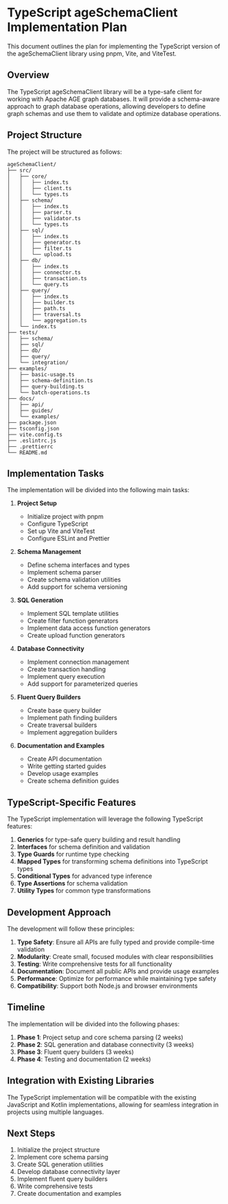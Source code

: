 # TypeScript ageSchemaClient Implementation Plan

This document outlines the plan for implementing the TypeScript version of the ageSchemaClient library using pnpm, Vite, and ViteTest.

## Overview

The TypeScript ageSchemaClient library will be a type-safe client for working with Apache AGE graph databases. It will provide a schema-aware approach to graph database operations, allowing developers to define graph schemas and use them to validate and optimize database operations.

## Project Structure

The project will be structured as follows:

```
ageSchemaClient/
├── src/
│   ├── core/
│   │   ├── index.ts
│   │   ├── client.ts
│   │   └── types.ts
│   ├── schema/
│   │   ├── index.ts
│   │   ├── parser.ts
│   │   ├── validator.ts
│   │   └── types.ts
│   ├── sql/
│   │   ├── index.ts
│   │   ├── generator.ts
│   │   ├── filter.ts
│   │   └── upload.ts
│   ├── db/
│   │   ├── index.ts
│   │   ├── connector.ts
│   │   ├── transaction.ts
│   │   └── query.ts
│   ├── query/
│   │   ├── index.ts
│   │   ├── builder.ts
│   │   ├── path.ts
│   │   ├── traversal.ts
│   │   └── aggregation.ts
│   └── index.ts
├── tests/
│   ├── schema/
│   ├── sql/
│   ├── db/
│   ├── query/
│   └── integration/
├── examples/
│   ├── basic-usage.ts
│   ├── schema-definition.ts
│   ├── query-building.ts
│   └── batch-operations.ts
├── docs/
│   ├── api/
│   ├── guides/
│   └── examples/
├── package.json
├── tsconfig.json
├── vite.config.ts
├── .eslintrc.js
├── .prettierrc
└── README.md
```

## Implementation Tasks

The implementation will be divided into the following main tasks:

1. **Project Setup**
   - Initialize project with pnpm
   - Configure TypeScript
   - Set up Vite and ViteTest
   - Configure ESLint and Prettier

2. **Schema Management**
   - Define schema interfaces and types
   - Implement schema parser
   - Create schema validation utilities
   - Add support for schema versioning

3. **SQL Generation**
   - Implement SQL template utilities
   - Create filter function generators
   - Implement data access function generators
   - Create upload function generators

4. **Database Connectivity**
   - Implement connection management
   - Create transaction handling
   - Implement query execution
   - Add support for parameterized queries

5. **Fluent Query Builders**
   - Create base query builder
   - Implement path finding builders
   - Create traversal builders
   - Implement aggregation builders

6. **Documentation and Examples**
   - Create API documentation
   - Write getting started guides
   - Develop usage examples
   - Create schema definition guides

## TypeScript-Specific Features

The TypeScript implementation will leverage the following TypeScript features:

1. **Generics** for type-safe query building and result handling
2. **Interfaces** for schema definition and validation
3. **Type Guards** for runtime type checking
4. **Mapped Types** for transforming schema definitions into TypeScript types
5. **Conditional Types** for advanced type inference
6. **Type Assertions** for schema validation
7. **Utility Types** for common type transformations

## Development Approach

The development will follow these principles:

1. **Type Safety**: Ensure all APIs are fully typed and provide compile-time validation
2. **Modularity**: Create small, focused modules with clear responsibilities
3. **Testing**: Write comprehensive tests for all functionality
4. **Documentation**: Document all public APIs and provide usage examples
5. **Performance**: Optimize for performance while maintaining type safety
6. **Compatibility**: Support both Node.js and browser environments

## Timeline

The implementation will be divided into the following phases:

1. **Phase 1**: Project setup and core schema parsing (2 weeks)
2. **Phase 2**: SQL generation and database connectivity (3 weeks)
3. **Phase 3**: Fluent query builders (3 weeks)
4. **Phase 4**: Testing and documentation (2 weeks)

## Integration with Existing Libraries

The TypeScript implementation will be compatible with the existing JavaScript and Kotlin implementations, allowing for seamless integration in projects using multiple languages.

## Next Steps

1. Initialize the project structure
2. Implement core schema parsing
3. Create SQL generation utilities
4. Develop database connectivity layer
5. Implement fluent query builders
6. Write comprehensive tests
7. Create documentation and examples
